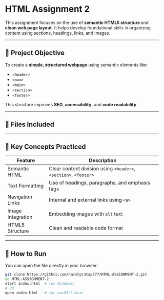 # HTML Assignment 2

This assignment focuses on the use of **semantic HTML5 structure** and **clean web page layout**. It helps develop foundational skills in organizing content using sections, headings, links, and images.

---

## 📘 Project Objective

To create a **simple, structured webpage** using semantic elements like:
- `<header>`
- `<nav>`
- `<main>`
- `<section>`
- `<footer>`

This structure improves **SEO**, **accessibility**, and **code readability**.

---

## 📁 Files Included

---

## 🧠 Key Concepts Practiced

| Feature             | Description |
|---------------------|-------------|
| Semantic HTML       | Clear content division using `<header>`, `<section>`, `<footer>` |
| Text Formatting     | Use of headings, paragraphs, and emphasis tags |
| Navigation Links    | Internal and external links using `<a>` |
| Image Integration   | Embedding images with `alt` text |
| HTML5 Structure     | Clean and readable code format |

---

## 🚀 How to Run

You can open the file directly in your browser:

```bash
git clone https://github.com/harshpratap777/HTML-ASSIGNMENT-2.git
cd HTML-ASSIGNMENT-2
start index.html  # (on Windows)
# OR
open index.html   # (on macOS/Linux)

